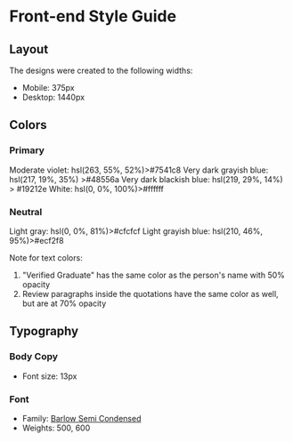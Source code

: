 # Front-end Style Guide

## Layout

The designs were created to the following widths:

- Mobile: 375px
- Desktop: 1440px

## Colors

### Primary

Moderate violet: hsl(263, 55%, 52%)>#7541c8
Very dark grayish blue: hsl(217, 19%, 35%) >#48556a
Very dark blackish blue: hsl(219, 29%, 14%) > #19212e
White: hsl(0, 0%, 100%)>#ffffff

### Neutral

Light gray: hsl(0, 0%, 81%)>#cfcfcf
Light grayish blue: hsl(210, 46%, 95%)>#ecf2f8

Note for text colors:

1. "Verified Graduate" has the same color as the person's name with 50% opacity
2. Review paragraphs inside the quotations have the same color as well, but are at 70% opacity

## Typography

### Body Copy

- Font size: 13px

### Font

- Family: [Barlow Semi Condensed](https://fonts.google.com/specimen/Barlow+Semi+Condensed)
- Weights: 500, 600
